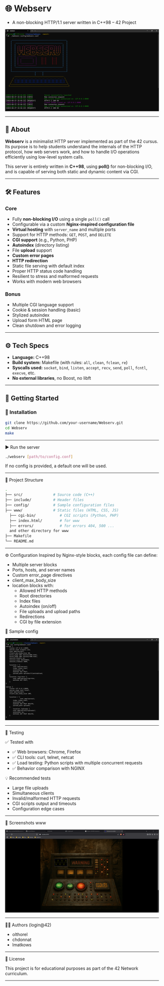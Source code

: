 # 🌐 Webserv

- A non-blocking HTTP/1.1 server written in C++98 – 42 Project

<p align="center">
  <img src="https://github.com/othorel/Webserv/blob/main/img/webserv.png" />
</p>

---

## 🧠 About

**Webserv** is a minimalist HTTP server implemented as part of the 42 cursus. Its purpose is to help students understand the internals of the HTTP protocol, how web servers work, and how to handle I/O operations efficiently using low-level system calls.

This server is entirely written in **C++98**, using **poll()** for non-blocking I/O, and is capable of serving both static and dynamic content via CGI.

---

## 🛠️ Features

### Core

- Fully **non-blocking I/O** using a single `poll()` call
- Configurable via a custom **Nginx-inspired configuration file**
- **Virtual hosting** with `server_name` and multiple ports
- Support for HTTP methods: `GET`, `POST`, and `DELETE`
- **CGI support** (e.g., Python, PHP)
- **Autoindex** (directory listing)
- File **upload** support
- **Custom error pages**
- **HTTP redirection**
- Static file serving with default index
- Proper HTTP status code handling
- Resilient to stress and malformed requests
- Works with modern web browsers

### Bonus

- Multiple CGI language support
- Cookie & session handling (basic)
- Stylized autoindex
- Upload form HTML page
- Clean shutdown and error logging

---

## ⚙️ Tech Specs

- **Language:** C++98
- **Build system:** Makefile (with rules: `all`, `clean`, `fclean`, `re`)
- **Syscalls used:** `socket`, `bind`, `listen`, `accept`, `recv`, `send`, `poll`, `fcntl`, `execve`, etc.
- **No external libraries**, no Boost, no libft

---

## 🚀 Getting Started

### 🔧 Installation

```bash
git clone https://github.com/your-username/Webserv.git
cd Webserv
make
```

---

▶️ Run the server

```bash
./webserv [path/to/config.conf]
```
If no config is provided, a default one will be used.

---

📁 Project Structure

```bash
.
├── src/              # Source code (C++)
├── include/          # Header files
├── config/           # Sample configuration files
├── www/              # Static files (HTML, CSS, JS)
  ├── cgi-bin/           # CGI scripts (Python, PHP)
  ├── index.html/        # for www
  ├── errors/            # for errors 404, 500 ...
  and other directory for www
├── Makefile
└── README.md
```
---

⚙️ Configuration
Inspired by Nginx-style blocks, each config file can define:

- Multiple server blocks
- Ports, hosts, and server names
- Custom error_page directives
- client_max_body_size
- location blocks with:
  - Allowed HTTP methods
  - Root directories
  - Index files
  - Autoindex (on/off)
  - File uploads and upload paths
  - Redirections
  - CGI by file extension

🧾 Sample config

<p align="center">
  <img src="https://github.com/othorel/Webserv/blob/main/img/config.png" />
</p>

---

🧪 Testing

✅ Tested with
  - ✅ Web browsers: Chrome, Firefox
  - ✅ CLI tools: curl, telnet, netcat
  - ✅ Load testing: Python scripts with multiple concurrent requests
  - ✅ Behavior comparison with NGINX

💡 Recommended tests
  - Large file uploads
  - Simultaneous clients
  - Invalid/malformed HTTP requests
  - CGI scripts output and timeouts
  - Configuration edge cases

---

📸 Screenshots www

<p align="center">
  <img src="https://github.com/othorel/Webserv/blob/main/img/index.png" />
</p>

---

👨‍💻 Authors (login@42)

- olthorel
- chdonnat 
- lmatkows

---

📜 License

This project is for educational purposes as part of the 42 Network curriculum.

---
